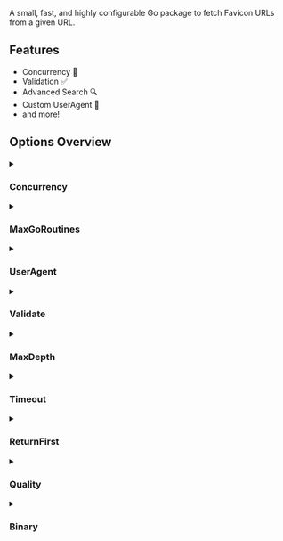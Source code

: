 A small, fast, and highly configurable Go package to fetch Favicon URLs from a given URL.

## Features

- Concurrency 🔀
- Validation ✅
- Advanced Search 🔍
- Custom UserAgent 👥
- and more!

## Options Overview

<details>
  <summary><h3>Concurrency</h3></summary>

Type: `boolean`

Default: `false`

Enable or disable concurrent batch fetching.

> ⚠️ Enabling concurrency can increase CPU and memory usage because multiple threads or goroutines are active simultaneously. Simultaneous network requests can increase bandwidth usage, potentially leading to throttling or rate limiting by the server.

</details>

<details>
  <summary><h3>MaxGoRoutines</h3></summary>

Type: `number`

Default: `-1` (no limit)

Requirements:

- Concurrency: `true`

Set the maximum number of concurrent goroutines. This allows for fine-tuning the concurrency level for performance optimization and resource management. The value is set using the [SetLimit](https://pkg.go.dev/golang.org/x/sync/errgroup#Group.SetLimit) method.

</details>

<details>
  <summary><h3>UserAgent</h3></summary>

Type: `string`

Default: `""`

Specify custom User-Agent headers for requests, which can help avoid server rate limiting and blocking mechanisms.

</details>

<details>
  <summary><h3>Validate</h3></summary>

Type: `boolean`

Default: `false`

Validate the favicon URL to ensure it's reachable.

</details>

<details>
  <summary><h3>MaxDepth</h3></summary>

Type: `number`

Default: `2`

Specify the depth level to stop fetching favicons:

    🟢 1: Parsing HTML homepage & checking for favicon rel tags (fast)
    🟡 2: Sending requests for common root and "/public" locations (mediocre)
    🔴 3: Checking, parsing, and searching for favicons in Web App Manifests (slow)

</details>

<details>
  <summary><h3>Timeout</h3></summary>

Type: `number`

Default: `5000`

Set a timeout (in milliseconds) for fetching favicon URLs.

</details>

<details>
  <summary><h3>ReturnFirst</h3></summary>

Type: `boolean`

Default: `false`

When enabled (true), only the first favicon found will be returned.

</details>

<details>
  <summary><h3>Quality</h3></summary>

Type: `number`

Default: `3`

Requirements:

- ReturnFirst: `false`

Values:

1. Low
2. Medium
3. High

Sorts the slice of favicons based on their quality. E.g., `3` will return the highest quality favicons first.

</details>

<details>
  <summary><h3>Binary</h3></summary>

Type: `boolean`

Default: `false`

Requirements:

- ReturnFirst: `true`

Works only when ReturnFirst is enabled. When enabled (true), the function returns the raw binary data of the image instead of its URL.

</details>
